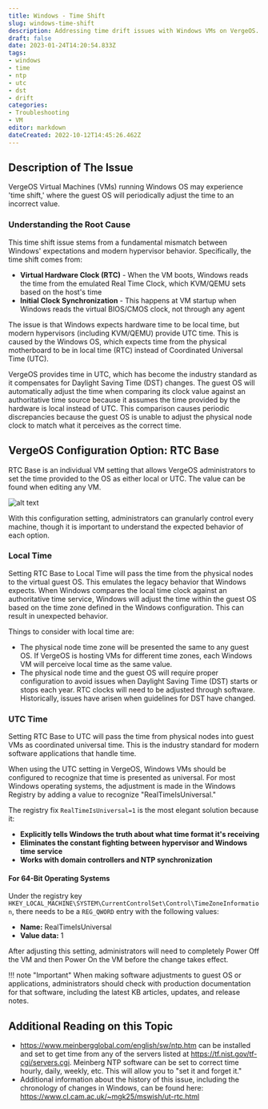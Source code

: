 ```yaml
---
title: Windows - Time Shift
slug: windows-time-shift
description: Addressing time drift issues with Windows VMs on VergeOS.
draft: false
date: 2023-01-24T14:20:54.833Z
tags:
- windows
- time
- ntp
- utc
- dst
- drift
categories:
- Troubleshooting
- VM
editor: markdown
dateCreated: 2022-10-12T14:45:26.462Z
---
```


## Description of The Issue

VergeOS Virtual Machines (VMs) running Windows OS may experience 'time shift,' where the guest OS will periodically adjust the time to an incorrect value. 

### Understanding the Root Cause

This time shift issue stems from a fundamental mismatch between Windows' expectations and modern hypervisor behavior. Specifically, the time shift comes from:

- **Virtual Hardware Clock (RTC)** - When the VM boots, Windows reads the time from the emulated Real Time Clock, which KVM/QEMU sets based on the host's time
- **Initial Clock Synchronization** - This happens at VM startup when Windows reads the virtual BIOS/CMOS clock, not through any agent

The issue is that Windows expects hardware time to be local time, but modern hypervisors (including KVM/QEMU) provide UTC time. This is caused by the Windows OS, which expects time from the physical motherboard to be in local time (RTC) instead of Coordinated Universal Time (UTC).

VergeOS provides time in UTC, which has become the industry standard as it compensates for Daylight Saving Time (DST) changes. The guest OS will automatically adjust the time when comparing its clock value against an authoritative time source because it assumes the time provided by the hardware is local instead of UTC. This comparison causes periodic discrepancies because the guest OS is unable to adjust the physical node clock to match what it perceives as the correct time.

## VergeOS Configuration Option: RTC Base

RTC Base is an individual VM setting that allows VergeOS administrators to set the time provided to the OS as either local or UTC. The value can be found when editing any VM.

![alt text](/product-guide/screenshots/rtcbase-utc-screenshot.png)

With this configuration setting, administrators can granularly control every machine, though it is important to understand the expected behavior of each option.

### Local Time

Setting RTC Base to Local Time will pass the time from the physical nodes to the virtual guest OS. This emulates the legacy behavior that Windows expects. When Windows compares the local time clock against an authoritative time service, Windows will adjust the time within the guest OS based on the time zone defined in the Windows configuration. This can result in unexpected behavior.

Things to consider with local time are:

- The physical node time zone will be presented the same to any guest OS. If VergeOS is hosting VMs for different time zones, each Windows VM will perceive local time as the same value.
- The physical node time and the guest OS will require proper configuration to avoid issues when Daylight Saving Time (DST) starts or stops each year. RTC clocks will need to be adjusted through software. Historically, issues have arisen when guidelines for DST have changed.

### UTC Time

Setting RTC Base to UTC will pass the time from physical nodes into guest VMs as coordinated universal time. This is the industry standard for modern software applications that handle time.

When using the UTC setting in VergeOS, Windows VMs should be configured to recognize that time is presented as universal. For most Windows operating systems, the adjustment is made in the Windows Registry by adding a value to recognize "RealTimeIsUniversal."

The registry fix `RealTimeIsUniversal=1` is the most elegant solution because it:

- **Explicitly tells Windows the truth about what time format it's receiving**
- **Eliminates the constant fighting between hypervisor and Windows time service**
- **Works with domain controllers and NTP synchronization**

#### For 64-Bit Operating Systems

Under the registry key `HKEY_LOCAL_MACHINE\SYSTEM\CurrentControlSet\Control\TimeZoneInformation`, there needs to be a `REG_QWORD` entry with the following values:

- **Name:** RealTimeIsUniversal
- **Value data:** 1

After adjusting this setting, administrators will need to completely Power Off the VM and then Power On the VM before the change takes effect.

!!! note "Important"
    When making software adjustments to guest OS or applications, administrators should check with production documentation for that software, including the latest KB articles, updates, and release notes.

## Additional Reading on this Topic

- https://www.meinbergglobal.com/english/sw/ntp.htm can be installed and set to get time from any of the servers listed at https://tf.nist.gov/tf-cgi/servers.cgi. Meinberg NTP software can be set to correct time hourly, daily, weekly, etc. This will allow you to "set it and forget it."
- Additional information about the history of this issue, including the chronology of changes in Windows, can be found here: https://www.cl.cam.ac.uk/~mgk25/mswish/ut-rtc.html

